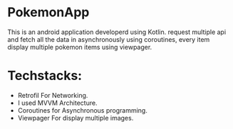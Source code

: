# PokemonApp

This is an android application developerd using Kotlin. request multiple api and fetch all the data in asynchronously using coroutines, every item display multiple pokemon items using viewpager.


# Techstacks:

* Retrofil For Networking.
* I used MVVM Architecture.
* Coroutines for Asynchronous programming.
* Viewpager For display multiple images.
